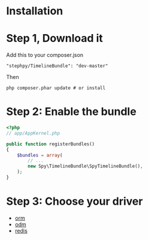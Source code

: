 # Installation

# Step 1, Download it

Add this to your composer.json

```
"stephpy/TimelineBundle": "dev-master"
```

Then

```
php composer.phar update # or install
```

# Step 2: Enable the bundle

```php
<?php
// app/AppKernel.php

public function registerBundles()
{
    $bundles = array(
        // ...
        new Spy\TimelineBundle\SpyTimelineBundle(),
    );
}
```

# Step 3: Choose your driver

- [orm](https://github.com/stephpy/TimelineBundle/blob/master/Resources/doc/installation/orm.markdown)
- [odm](https://github.com/stephpy/TimelineBundle/blob/master/Resources/doc/installation/odm.markdown)
- [redis](https://github.com/stephpy/TimelineBundle/blob/master/Resources/doc/installation/redis.markdown)
